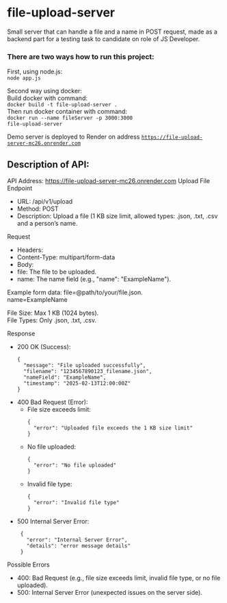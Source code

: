 # file-upload-server

Small server that can handle a file and a name in POST request, 
made as a backend part for a testing task to candidate on role of JS Developer.

### There are two ways how to run this project:

First, using node.js:  
<code>node app.js</code>  
  
Second way using docker:  
Build docker with command:  
<code>docker build -t file-upload-server .</code>  
Then run docker container with command:  
<code>docker run --name fileServer -p 3000:3000 file-upload-server</code>

Demo server is deployed to Render on address <code>https://file-upload-server-mc26.onrender.com</code>

## Description of API:  
API Address: https://file-upload-server-mc26.onrender.com
Upload File Endpoint
-	URL: /api/v1/upload
-	Method: POST
-	Description: Upload a file (1 KB size limit, allowed types: .json, .txt, .csv and a person’s name.

Request
-	Headers:
-	Content-Type: multipart/form-data
-	Body:
-	file: The file to be uploaded.
-	name: The name field (e.g., "name": "ExampleName").

Example form data:
file=@path/to/your/file.json.  
name=ExampleName

File Size: Max 1 KB (1024 bytes).  
File Types: Only .json, .txt, .csv.

Response
-	200 OK (Success):
     ```
     {
       "message": "File uploaded successfully",
       "filename": "1234567890123_filename.json",
       "nameField": "ExampleName",
       "timestamp": "2025-02-13T12:00:00Z"
     }  
     ```
- 400 Bad Request (Error):
  -	File size exceeds limit:  
       ```
       {
         "error": "Uploaded file exceeds the 1 KB size limit"
       }
       ```
  - No file uploaded:
       ```
       {
         "error": "No file uploaded"
       }
       ```
  - Invalid file type:
       ```
      {
         "error": "Invalid file type"
      }
      ```
-	500 Internal Server Error:
     ```
      {
        "error": "Internal Server Error",
        "details": "error message details"
      }
     ```

Possible Errors
-	400: Bad Request (e.g., file size exceeds limit, invalid file type, or no file uploaded).
-	500: Internal Server Error (unexpected issues on the server side).

